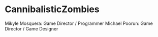 # CannibalisticZombies
Mikyle Mosquera: Game Director / Programmer
Michael Poorun: Game Director / Game Designer
